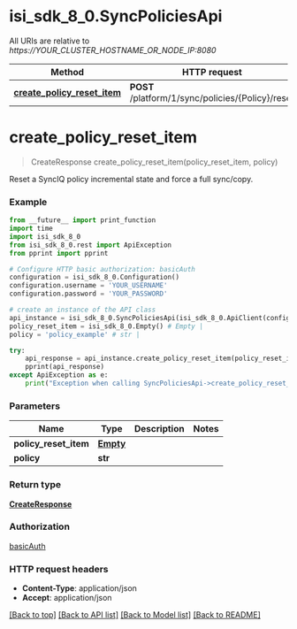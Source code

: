 # isi_sdk_8_0.SyncPoliciesApi

All URIs are relative to *https://YOUR_CLUSTER_HOSTNAME_OR_NODE_IP:8080*

Method | HTTP request | Description
------------- | ------------- | -------------
[**create_policy_reset_item**](SyncPoliciesApi.md#create_policy_reset_item) | **POST** /platform/1/sync/policies/{Policy}/reset | 


# **create_policy_reset_item**
> CreateResponse create_policy_reset_item(policy_reset_item, policy)



Reset a SyncIQ policy incremental state and force a full sync/copy.

### Example
```python
from __future__ import print_function
import time
import isi_sdk_8_0
from isi_sdk_8_0.rest import ApiException
from pprint import pprint

# Configure HTTP basic authorization: basicAuth
configuration = isi_sdk_8_0.Configuration()
configuration.username = 'YOUR_USERNAME'
configuration.password = 'YOUR_PASSWORD'

# create an instance of the API class
api_instance = isi_sdk_8_0.SyncPoliciesApi(isi_sdk_8_0.ApiClient(configuration))
policy_reset_item = isi_sdk_8_0.Empty() # Empty | 
policy = 'policy_example' # str | 

try:
    api_response = api_instance.create_policy_reset_item(policy_reset_item, policy)
    pprint(api_response)
except ApiException as e:
    print("Exception when calling SyncPoliciesApi->create_policy_reset_item: %s\n" % e)
```

### Parameters

Name | Type | Description  | Notes
------------- | ------------- | ------------- | -------------
 **policy_reset_item** | [**Empty**](Empty.md)|  | 
 **policy** | **str**|  | 

### Return type

[**CreateResponse**](CreateResponse.md)

### Authorization

[basicAuth](../README.md#basicAuth)

### HTTP request headers

 - **Content-Type**: application/json
 - **Accept**: application/json

[[Back to top]](#) [[Back to API list]](../README.md#documentation-for-api-endpoints) [[Back to Model list]](../README.md#documentation-for-models) [[Back to README]](../README.md)

